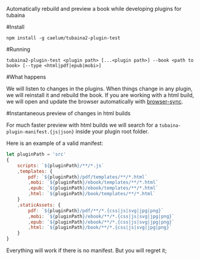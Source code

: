 Automatically rebuild and preview a book while developing plugins for tubaina

#Install
```
npm install -g caelum/tubaina2-plugin-test
```
#Running
```
tubaina2-plugin-test <plugin path> [...<plugin path>] --book <path to book> [--type <html|pdf|epub|mobi>] 
```

#What happens

We will listen to changes in the plugins. When things change in any plugin, we will reinstall it and rebuild the book.
If you are working with a html build, we will open and update the browser automatically with [browser-sync](https://www.browsersync.io/).

#Instantaneous preview of changes in html builds 

For much faster preview with html builds we will search for a `tubaina-plugin-manifest.{js|json}` inside your plugin root folder.

Here is an example of a valid manifest: 
```javascript
let pluginPath = 'src'
{
    scripts: `${pluginPath}/**/*.js`
    ,templates: {
        pdf: `${pluginPath}/pdf/templates/**/*.html`
        ,mobi: `${pluginPath}/ebook/templates/**/*.html`
        ,epub: `${pluginPath}/ebook/templates/**/*.html`
        ,html: `${pluginPath}/book/templates/**/*.html`
    }
    ,staticAssets: {
        pdf: `${pluginPath}/pdf/**/*.{css|js|svg|jpg|png}`
        ,mobi: `${pluginPath}/ebook/**/*.{css|js|svg|jpg|png}`
        ,epub: `${pluginPath}/ebook/**/*.{css|js|svg|jpg|png}`
        ,html: `${pluginPath}/book/**/*.{css|js|svg|jpg|png}`
    }
}
```

Everything will work if there is no manifest. But you will regret it;

